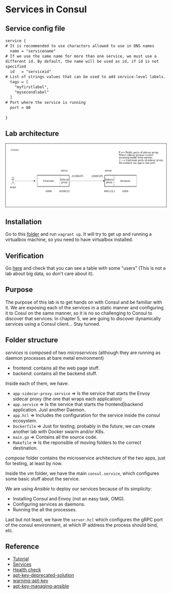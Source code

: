 # Services in Consul

## Service config file

```hcl
service {
# It is recommended to use characters allowed to use in DNS names
  name = "servicename"
# If we use the same name for more than one service, we must use a different id. By default, the name will be used as id, if id is not specified
  id   = "serviceid" 
# List of strings values that can be used to add service-level labels.
  tags = [
    "myfirstlabel",
    "mysecondlabel"
  ]
# Port where the service is running
  port = 80

}
```

## Lab architecture

![consul architecture with envoy](./assets/consul_envoy_architecture.drawio.png)

## Installation

Go to this [folder](./vm) and run `vagrant up`. It will try to get up and running a virtualbox machine, so you need to have virtualbox installed.

## Verification

Go [here](http://192.168.56.30:6060/index) and check that you can see a table with some "users" (This is not a lab about big data, so don't care about it).

## Purpose

The purpose of this lab is to get hands on with Consul and be familiar with it. We are exposing each of the services in a static manner and configuring it to Cosul on the same manner, so it is no so challenging to Consul to discover that services. In chapter 5, we are going to discover dynamically services using a Consul client... Stay tunned.

## Folder structure

*services* is composed of two *microservices* (although they are running as daemon processes at bare metal environment)

- frontend: contains all the web page stuff.
- backend: contains all the backend stuff.

Inside each of them, we have:

- `app-sidecar-proxy.service` => Is the service that starts the Envoy sidecar proxy (the one that wraps each application)
- `app.service` => Is the service that starts the frontend|backend application. Just another Daemon.
- `app.hcl` => Includes the configuration for the service inside the consul ecosystem.
- `Dockerfile` => Just for testing, probably in the future, we can create another lab with Docker swarm and/or K8s.
- `main.go` => Contains all the source code.
- `Makefile` => Is the reponsible of moving folders to the correct destination.

*compose* folder contains the microservice architecture of the two apps, just for testing, at least by now.

Inside the *vm* folder, we have the main `consul.service`, which configures some basic stuff about the service.

We are using *Ansible* to deploy our services because of its simplicity:

- Installing Consul and Envoy (not an easy task, OMG).
- Configuring services as daemons.
- Running the all the processes.

Last but not least, we have the `server.hcl` which configures the gRPC port of the consul environment, at which IP address the process should bind, etc.

## Reference

- [Tutorial](https://learn.hashicorp.com/tutorials/consul/get-started-service-discovery?utm_source=docs)
- [Services](https://www.consul.io/docs/discovery/services)
- [Health check](https://www.consul.io/docs/discovery/checks)
- [apt-key-deprecated-solution](https://itsfoss.com/apt-key-deprecated/)
- [warning-apt-key](https://stackoverflow.com/questions/68992799/warning-apt-key-is-deprecated-manage-keyring-files-in-trusted-gpg-d-instead/71384057#71384057)
- [apt-key-managing-ansible](https://stackoverflow.com/questions/71585303/how-can-i-manage-keyring-files-in-trusted-gpg-d-with-ansible-playbook-since-apt)

